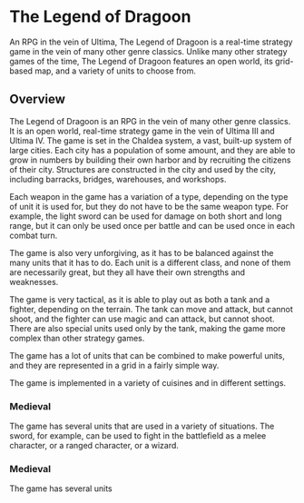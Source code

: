 # The Legend of Dragoon

An RPG in the vein of Ultima, The Legend of Dragoon is a real-time strategy game in the vein of many other genre classics. Unlike many other strategy games of the time, The Legend of Dragoon features an open world, its grid-based map, and a variety of units to choose from.

## Overview

The Legend of Dragoon is an RPG in the vein of many other genre classics. It is an open world, real-time strategy game in the vein of Ultima III and Ultima IV. The game is set in the Chaldea system, a vast, built-up system of large cities. Each city has a population of some amount, and they are able to grow in numbers by building their own harbor and by recruiting the citizens of their city. Structures are constructed in the city and used by the city, including barracks, bridges, warehouses, and workshops.

Each weapon in the game has a variation of a type, depending on the type of unit it is used for, but they do not have to be the same weapon type. For example, the light sword can be used for damage on both short and long range, but it can only be used once per battle and can be used once in each combat turn.

The game is also very unforgiving, as it has to be balanced against the many units that it has to do. Each unit is a different class, and none of them are necessarily great, but they all have their own strengths and weaknesses.

The game is very tactical, as it is able to play out as both a tank and a fighter, depending on the terrain. The tank can move and attack, but cannot shoot, and the fighter can use magic and can attack, but cannot shoot. There are also special units used only by the tank, making the game more complex than other strategy games.

The game has a lot of units that can be combined to make powerful units, and they are represented in a grid in a fairly simple way.

The game is implemented in a variety of cuisines and in different settings.

### Medieval

The game has several units that are used in a variety of situations. The sword, for example, can be used to fight in the battlefield as a melee character, or a ranged character, or a wizard.

### Medieval

The game has several units